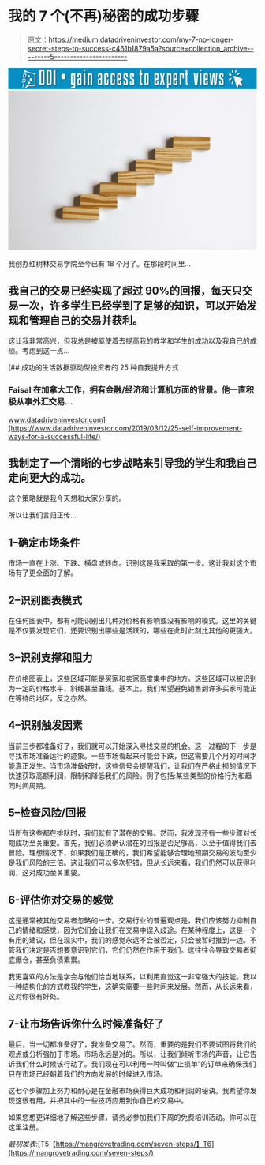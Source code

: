 # 我的 7 个(不再)秘密的成功步骤

> 原文：<https://medium.datadriveninvestor.com/my-7-no-longer-secret-steps-to-success-c461b1879a5a?source=collection_archive---------5----------------------->

[![](img/6312db7fccd17ccafa292f646b534bca.png)](http://www.track.datadriveninvestor.com/1B9E)![](img/70533efc716db0f2f0bf4d2378d5700e.png)

我创办红树林交易学院至今已有 18 个月了。在那段时间里…

## 我自己的交易已经实现了超过 90%的回报，每天只交易一次，许多学生已经学到了足够的知识，可以开始发现和管理自己的交易并获利。

这让我非常高兴，但我总是被驱使着去提高我的教学和学生的成功以及我自己的成绩。考虑到这一点…

[](https://www.datadriveninvestor.com/2019/03/12/25-self-improvement-ways-for-a-successful-life/) [## 成功的生活数据驱动型投资者的 25 种自我提升方式

### Faisal 在加拿大工作，拥有金融/经济和计算机方面的背景。他一直积极从事外汇交易…

www.datadriveninvestor.com](https://www.datadriveninvestor.com/2019/03/12/25-self-improvement-ways-for-a-successful-life/) 

## 我制定了一个清晰的七步战略来引导我的学生和我自己走向更大的成功。

这个策略就是我今天想和大家分享的。

所以让我们言归正传…

## 1–确定市场条件

市场一直在上涨、下跌、横盘或转向。识别这是我采取的第一步。这让我对这个市场有了更全面的了解。

## 2–识别图表模式

在任何图表中，都有可能识别出几种对价格有影响或没有影响的模式。这里的关键是不仅要发现它们，还要识别出哪些是活跃的，哪些在此时此刻比其他的更强大。

## 3–识别支撑和阻力

在价格图表上，这些区域可能是买家和卖家高度集中的地方。这些区域可以被识别为一定的价格水平、斜线甚至曲线。基本上，我们希望避免销售到许多买家可能正在等待的地区，反之亦然。

## 4–识别触发因素

当前三步都准备好了，我们就可以开始深入寻找交易的机会。这一过程的下一步是寻找市场准备运行的迹象。一些市场看起来可能会下跌，但这需要几个月的时间才能真正发生。当市场准备好时，这些信号会提醒我们，让我们在严格止损的情况下快速获取高额利润，限制和降低我们的风险。例子包括:某些类型的价格行为和趋同时间周期。

## 5–检查风险/回报

当所有这些都在排队时，我们就有了潜在的交易。然而，我发现还有一些步骤对长期成功至关重要。首先，我们必须确认潜在的回报是否足够高，以至于值得我们去冒险。理想情况下，如果我们是正确的，我们希望能够合理地预期交易的波动至少是我们风险的三倍。这让我们可以多次犯错，但从长远来看，我们仍然可以获得利润，这对成功至关重要。

## 6-评估你对交易的感觉

这是通常被其他交易者忽略的一步。交易行业的普遍观点是，我们应该努力抑制自己的情绪和感觉，因为它们会让我们在交易中误入歧途。在某种程度上，这是一个有用的建议，但在现实中，我们的感觉永远不会被否定，只会被暂时推到一边。不管我们决定是否想要意识到它们，它们仍然在作用于我们。这往往会导致交易者彻底爆仓，甚至负债累累。

我更喜欢的方法是学会与他们恰当地联系，以利用直觉这一非常强大的技能。我以一种结构化的方式教我的学生，这确实需要一些时间来发展。然而，从长远来看，这对你很有好处。

## 7-让市场告诉你什么时候准备好了

最后，当一切都准备好了，我准备交易了。然而，重要的是我们不要试图将我们的观点或分析强加于市场。市场永远是对的。所以，让我们倾听市场的声音，让它告诉我们什么时候该行动了。我们现在可以利用一种叫做“止损单”的订单来确保我们只在市场已经朝着我们的方向发展的时候进入市场。

这七个步骤加上努力和耐心是在金融市场获得巨大成功和利润的秘诀。我希望你发现这很有用，并把其中的一些技巧应用到你自己的交易中。

如果您想更详细地了解这些步骤，请务必参加我们下周的免费培训活动。你可以在这里注册。

*最初发表:*[T5【https://mangrovetrading.com/seven-steps/】T6](https://mangrovetrading.com/seven-steps/)